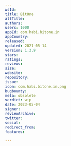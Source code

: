 ```yaml
---
wsId: 
title: BitOne
altTitle: 
authors: 
users: 1000
appId: com.habi.bitone.in
appCountry: 
released: 
updated: 2021-05-14
version: 1.3.9
stars: 
ratings: 
reviews: 
size: 
website: 
repository: 
issue: 
icon: com.habi.bitone.in.png
bugbounty: 
meta: obsolete
verdict: wip
date: 2023-05-04
signer: 
reviewArchive: 
twitter: 
social: 
redirect_from: 
features: 

---
```


